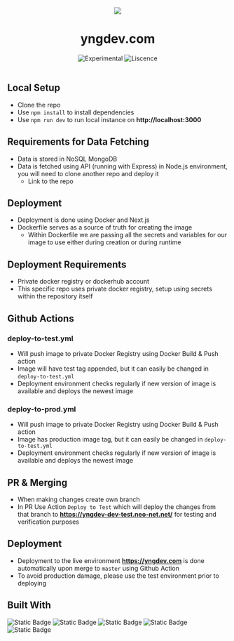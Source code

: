 <div align="center">
<img src="https://i.imgur.com/Lmtb4Wx.png">
  <h1>yngdev.com</h1>
  <p></p>
  <img src="https://img.shields.io/badge/stability-dev-orange.svg" alt="Experimental">
  <img src="https://img.shields.io/github/license/atlamors/portfolio-theme" alt="Liscence">
  <br><br>
</div>

## Local Setup

- Clone the repo
- Use `npm install` to install dependencies
- Use `npm run dev` to run local instance on **http://localhost:3000**

## Requirements for Data Fetching

- Data is stored in NoSQL MongoDB
- Data is fetched using API (running with Express) in Node.js environment, you will need to clone another repo and deploy it
  - Link to the repo

## Deployment

- Deployment is done using Docker and Next.js
- Dockerfile serves as a source of truth for creating the image
  - Within Dockerfile we are passing all the secrets and variables for our image to use either during creation or during runtime

## Deployment Requirements

- Private docker registry or dockerhub account
- This specific repo uses private docker registry, setup using secrets within the repository itself

## Github Actions

### deploy-to-test.yml

- Will push image to private Docker Registry using Docker Build & Push action
- Image will have test tag appended, but it can easily be changed in `deploy-to-test.yml`
- Deployment environment checks regularly if new version of image is available and deploys the newest image

### deploy-to-prod.yml

- Will push image to private Docker Registry using Docker Build & Push action
- Image has production image tag, but it can easily be changed in `deploy-to-test.yml`
- Deployment environment checks regularly if new version of image is available and deploys the newest image

## PR & Merging

- When making changes create own branch
- In PR Use Action `Deploy to Test` which will deploy the changes from that branch to **https://yngdev-dev-test.neo-net.net/** for testing and verification purposes

## Deployment

- Deployment to the live environment **https://yngdev.com** is done automatically upon merge to `master` using Github Action
- To avoid production damage, please use the test environment prior to deploying

## Built With

![Static Badge](https://img.shields.io/badge/MongoDB-%2302EC64?style=plastic&logo=mongodb&labelColor=black)
![Static Badge](https://img.shields.io/badge/Express-%23000000?style=plastic&logo=express&labelColor=black)
![Static Badge](https://img.shields.io/badge/React-%2361DAFB?style=plastic&logo=react&labelColor=black)
![Static Badge](https://img.shields.io/badge/Nodejs-%23339933?style=plastic&logo=nodedotjs&labelColor=black)
![Static Badge](https://img.shields.io/badge/-Docker-46a2f1?style=plastic&logo=docker&logoColor=white)
